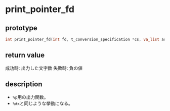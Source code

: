 
# print_pointer_fd

## prototype

```c
int	print_pointer_fd(int fd, t_conversion_specification *cs, va_list args);
```

## return value

成功時: 出力した文字数
失敗時: 負の値

## description

* `%p`用の出力関数。
* `%#x`と同じような挙動になる。

